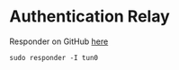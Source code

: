 # Authentication Relay 

Responder on GitHub <a href="https://github.com/lgandx/Responder">here</a>

```
sudo responder -I tun0
```

